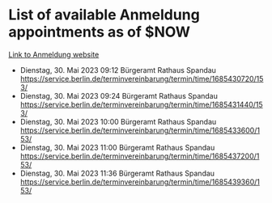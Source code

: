 # List of available Anmeldung appointments as of $NOW
[Link to Anmeldung website](https://service.berlin.de/terminvereinbarung/termin/tag.php?termin=1&anliegen[]=120686&dienstleisterlist=122210,122217,327316,122219,327312,122227,327314,122231,327346,122243,327348,122254,122252,329742,122260,329745,122262,329748,122271,327278,122273,327274,122277,327276,330436,122280,327294,122282,327290,122284,327292,122291,327270,122285,327266,122286,327264,122296,327268,150230,329760,122297,327286,122294,327284,122312,329763,122314,329775,122304,327330,122311,327334,122309,327332,317869,122281,327352,122279,329772,122283,122276,327324,122274,327326,122267,329766,122246,327318,122251,327320,122257,327322,122208,327298,122226,327300&herkunft=http%3A%2F%2Fservice.berlin.de%2Fdienstleistung%2F120686%2F)
- Dienstag, 30. Mai 2023 09:12 Bürgeramt Rathaus Spandau https://service.berlin.de/terminvereinbarung/termin/time/1685430720/153/
- Dienstag, 30. Mai 2023 09:24 Bürgeramt Rathaus Spandau https://service.berlin.de/terminvereinbarung/termin/time/1685431440/153/
- Dienstag, 30. Mai 2023 10:00 Bürgeramt Rathaus Spandau https://service.berlin.de/terminvereinbarung/termin/time/1685433600/153/
- Dienstag, 30. Mai 2023 11:00 Bürgeramt Rathaus Spandau https://service.berlin.de/terminvereinbarung/termin/time/1685437200/153/
- Dienstag, 30. Mai 2023 11:36 Bürgeramt Rathaus Spandau https://service.berlin.de/terminvereinbarung/termin/time/1685439360/153/
